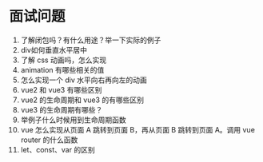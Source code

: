 # 面试问题

1. 了解闭包吗？有什么用途？举一下实际的例子
2. div如何垂直水平居中
3. 了解 css 动画吗，怎么实现
4. animation 有哪些相关的值
5. 怎么实现一个 div 水平向右再向左的动画
6. vue2 和 vue3 有哪些区别
7. vue2 的生命周期和 vue3 的有哪些区别
8. vue3 的生命周期有哪些？
9. 举例子什么时候用到生命周期函数
10. vue 怎么实现从页面 A 跳转到页面 B，再从页面 B 跳转到页面 A。调用 vue router 的什么函数
11. let、const、var 的区别
